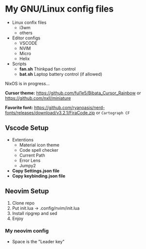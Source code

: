 # My GNU/Linux config files

* Linux confix files
	- i3wm
	- others
* Editor configs
	- VSCODE
	- NVIM
    - Micro
    - Helix
* Scripts
	- **fan.sh** Thinkpad fan control 
	- **bat.sh** Laptop battery control (if allowed)

NixOS is in progress...

**Cursor theme:**
https://github.com/ful1e5/Bibata_Cursor_Rainbow
or https://github.com/nxll/miniature

**Favorite font:**
https://github.com/ryanoasis/nerd-fonts/releases/download/v3.2.1/FiraCode.zip
or ```Cartograph CF```

## Vscode Setup
* Extentions 
	- Material icon theme
	- Code spell checker
	- Current Path
	- Error Lens
	- Jumpy2
* **Copy Settings.json file**
* **Copy keybinding.json file**

## Neovim Setup

1. Clone repo
2. Put init.lua ->  .config/nvim/init.lua
3. Install ripgrep and sed
4. Enjoy

### My neovim config
* Space is the "Leader key"
